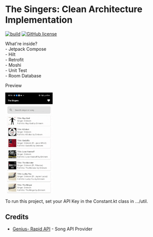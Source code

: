 The Singers: Clean Architecture Implementation
==========
[![build](https://github.com/annasta13/The_Singers/actions/workflows/unit-test.yml/badge.svg)](https://github.com/annasta13/The_Singers/actions/workflows/unit-test.yml)
[![GitHub license](https://img.shields.io/github/license/annasta13/The_Singers.svg?style=plastic)](https://github.com/annasta13/The_Singers/blob/main/LICENSE)
<p>What're inside?
<br>- Jetpack Compose
<br>- Hilt
<br>- Retrofit
<br>- Moshi
<br>- Unit Test
<br>- Room Database
</p>
<p>Preview</p>
<p><img src="https://github.com/annasta13/The_Singers/blob/master/the_singer_preview.gif?raw=true" width=30% height=30%></p>
To run this project, set your API Key in the Constant.kt class in .../util.

## Credits
- [Genius- Rapid API][1] - Song API Provider

[1]: https://rapidapi.com/brianiswu/api/genius/
